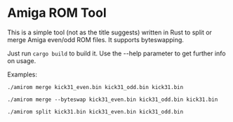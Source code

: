 # Amiga ROM Tool

This is a simple tool (not as the title suggests) written in Rust to split or merge Amiga even/odd ROM files. It supports byteswapping.

Just run ``cargo build`` to build it. Use the --help parameter to get further info on usage.

Examples:

``./amirom merge kick31_even.bin kick31_odd.bin kick31.bin``

``./amirom merge --byteswap kick31_even.bin kick31_odd.bin kick31.bin``

``./amirom split kick31.bin kick31_even.bin kick31_odd.bin``
